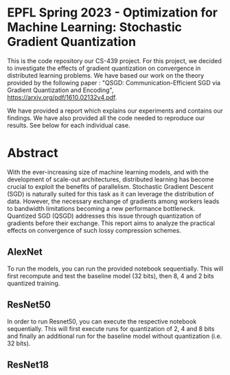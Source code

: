 # EPFL Spring 2023 - Optimization for Machine Learning: Stochastic Gradient Quantization 

This is the code repository our CS-439 project. For this project, we decided to investigate the effects of gradient quantization on convergence in distributed learning problems. We have based our work on the theory provided by the following paper : "QSGD: Communication-Efficient SGD via Gradient Quantization and Encoding", https://arxiv.org/pdf/1610.02132v4.pdf.

We have provided a report which explains our experiments and contains our findings. We have also provided all the code needed to reproduce our results. See below for each individual case.

# Abstract

With the ever-increasing size of machine learning
models, and with the development of scale-out architectures,
distributed learning has become crucial to exploit the benefits
of parallelism. Stochastic Gradient Descent (SGD) is naturally
suited for this task as it can leverage the distribution of data.
However, the necessary exchange of gradients among workers
leads to bandwidth limitations becoming a new performance
bottleneck. Quantized SGD (QSGD) addresses this issue through
quantization of gradients before their exchange. This report aims
to analyze the practical effects on convergence of such lossy
compression schemes.


## AlexNet

To run the models, you can run the provided notebook sequentially. This will first recompute and test the baseline model (32 bits), then 8, 4 and 2 bits quantized training.


## ResNet50

In order to run Resnet50, you can execute the respective notebook sequentially. This will first execute runs for quantization of 2, 4 and 8 bits and finally an additional run for the baseline model without quantization (i.e. 32 bits).


## ResNet18
